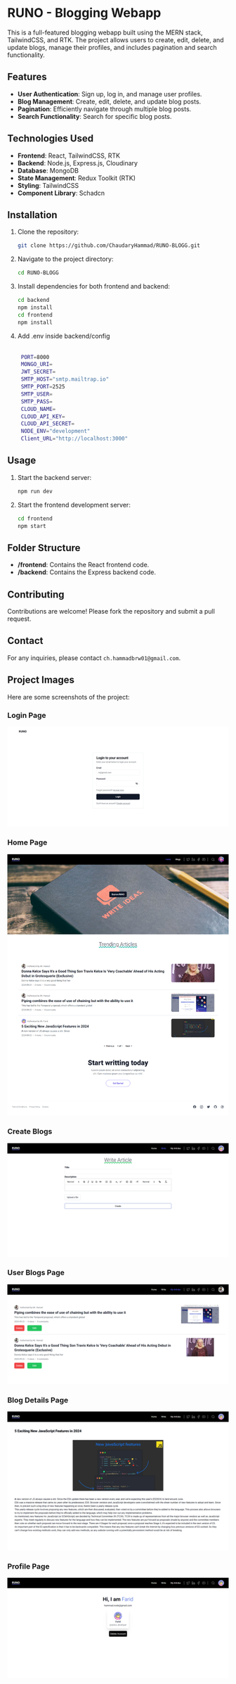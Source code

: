 # RUNO - Blogging Webapp

This is a full-featured blogging webapp built using the MERN stack, TailwindCSS, and RTK. The project allows users to create, edit, delete, and update blogs, manage their profiles, and includes pagination and search functionality.

## Features

- **User Authentication**: Sign up, log in, and manage user profiles.
- **Blog Management**: Create, edit, delete, and update blog posts.
- **Pagination**: Efficiently navigate through multiple blog posts.
- **Search Functionality**: Search for specific blog posts.

## Technologies Used

- **Frontend**: React, TailwindCSS, RTK
- **Backend**: Node.js, Express.js, Cloudinary
- **Database**: MongoDB
- **State Management**: Redux Toolkit (RTK)
- **Styling**: TailwindCSS
- **Component Library**: Schadcn

## Installation

1. Clone the repository:
   ```bash
   git clone https://github.com/ChaudaryHammad/RUNO-BLOGG.git
   ```
2. Navigate to the project directory:
   ```bash
   cd RUNO-BLOGG
   ```
3. Install dependencies for both frontend and backend:
   ```bash
   cd backend
   npm install
   cd frontend
   npm install
   ```
4. Add .env inside backend/config

    ```bash

     PORT=8000
     MONGO_URI=
     JWT_SECRET=
     SMTP_HOST="smtp.mailtrap.io"
     SMTP_PORT=2525
     SMTP_USER=
     SMTP_PASS=
     CLOUD_NAME=
     CLOUD_API_KEY=
     CLOUD_API_SECRET=
     NODE_ENV="development"
     Client_URL="http://localhost:3000"

    ```

## Usage

1. Start the backend server:
   ```bash
   npm run dev
   ```
2. Start the frontend development server:
   ```bash
   cd frontend
   npm start
   ```

## Folder Structure

- **/frontend**: Contains the React frontend code.
- **/backend**: Contains the Express backend code.

## Contributing

Contributions are welcome! Please fork the repository and submit a pull request.

## Contact

For any inquiries, please contact `ch.hammadbrw01@gmail.com`.

## Project Images

Here are some screenshots of the project:

### Login Page

![Login](uploads/login.png)

### Home Page

![Homepage](uploads/Homepage.png)

### Create Blogs

![Create Blogs](uploads/articles.png)

### User Blogs Page

![User Blogs](uploads/userBlogs.png)

### Blog Details Page

![Details](uploads/details.png)

### Profile Page

![Profile](uploads/profile.png)
